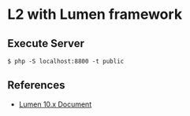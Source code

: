 # L2 with Lumen framework

## Execute Server
```shell
$ php -S localhost:8800 -t public
```

## References

- [Lumen 10.x Document](https://lumen.laravel.com/docs/10.x)

